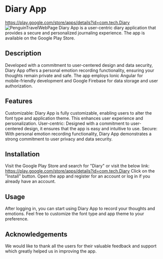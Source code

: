 # Diary App 
https://play.google.com/store/apps/details?id=com.tech.Diary
![PenguinTravelWebPage](screenshot/coverImg.png)
Diary App is a user-centric diary application that provides a secure and personalized journaling experience. The app is available on the Google Play Store.

## Description
Developed with a commitment to user-centered design and data security, Diary App offers a personal emotion recording functionality, ensuring your thoughts remain private and safe. The app employs Ionic Angular for mobile-friendly development and Google Firebase for data storage and user authorization. 

## Features
Customizable: Diary App is fully customizable, enabling users to alter the font type and application theme. This enhances user experience and personalization.
User-centric: Designed with a commitment to user-centered design, it ensures that the app is easy and intuitive to use.
Secure: With personal emotion recording functionality, Diary App demonstrates a strong commitment to user privacy and data security.

## Installation
Visit the Google Play Store and search for "Diary" or visit the below link:
https://play.google.com/store/apps/details?id=com.tech.Diary
Click on the "Install" button.
Open the app and register for an account or log in if you already have an account.

## Usage
After logging in, you can start using Diary App to record your thoughts and emotions. Feel free to customize the font type and app theme to your preference.


## Acknowledgements
We would like to thank all the users for their valuable feedback and support which greatly helped us in improving the app.


